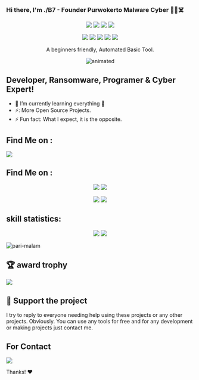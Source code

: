 ### Hi there, I'm ./B7 - Founder Purwokerto Malware Cyber 👋😈☠️
</p>
<p align="center">
  <img src="https://img.shields.io/badge/Author-./B7 Black Seven-cyan?style=flat-square">
  <img src="https://img.shields.io/badge/Open%20Source-Encode-cyan?style=flat-square">
  <img src="https://img.shields.io/badge/MADE%20IN-PMC Eelam-green?colorA=%23ff0000&colorB=%23017e40&style=flat-square">
  <img src="https://img.shields.io/badge/Written%20In-Bash-cyan?style=flat-square">
<p align="center">
  <img src="https://img.shields.io/badge/Ruby-ability-cyan?style=flat-square">
  <img src="https://img.shields.io/badge/Python-ability-cyan?style=flat-square">
  <img src="https://img.shields.io/badge/JavaScript-ability-cyan?style=flat-square">
  <img src="https://img.shields.io/badge/HTML-ability-cyan?style=flat-square">
  <img src="https://img.shields.io/badge/CSS-ability-cyan?style=flat-square">
</p>

<p align="center">A beginners friendly, Automated Basic Tool.</p>
<p align="center"><img src="https://media.giphy.com/media/3oEjHQxSq1ZSBXZgeQ/giphy.gif" alt="animated" /></p>

## Developer, Ransomware, Programer & Cyber Expert!
- 🌱 I’m currently learning everything 🤣
- ⚡: More Open Source Projects.
- ⚡ Fun fact: What I expect, it is the opposite.

## Find Me on :
<p align="left">
  <a href="https://github.com/PMC-Cyber" target="_blank"><img src="https://img.shields.io/badge/Github-PMC MALWARE CYBER-green?style=for-the-badge&logo=github"></a>
</p>

## Find Me on :
<p align="center">
  <a href="https://www.instagram.com/aprizal_febrian" target="_blank"><img src="https://img.shields.io/badge/Instagram-PMC MALWARE CYBER-red?style=for-the-badge&logo=instagram"></a>
  <a href="https://chat.whatsapp.com/GSXO5n4K3NAKvmccNzNe3l" target="_blank"><img src="https://img.shields.io/badge/WhatsApp-Grup PMC MALWARE CYBER-red?style=for-the-badge&logo=whatsapp"></a>
  
</p>
<p align="center">
  <a href="https://t.me/purwokerto_malware_cyber" target="_blank"><img src="https://img.shields.io/badge/telegram-Grup PMC MALWARE CYBER-red?style=for-the-badge&logo=telegram"></a>
  <a href="https://www.youtube.com/@from-system-comunity" target="_blank"><img src="https://img.shields.io/badge/YouTube-PMC MALWARE CYBER-red?style=for-the-badge&logo=youtube"></a>

  </br>
  
## skill statistics:
<p align="center">
<img src = "https://github-readme-stats.vercel.app/api?username=PMC-Cyber&&show_icons=true&title_color=ffffff&icon_color=bb2acf&text_color=daf7dc&bg_color=151515">
<img src = "https://github-readme-stats.vercel.app/api/top-langs/?username=PMC-Cyber&langs_count=8&theme=blue-green">
<p align="left"> <img src="https://komarev.com/ghpvc/?username=PMC-Cyber&label=Profile%20views&color=0e75b6&style=flat" alt="pari-malam" /> </p>

## 🏆 award trophy
![](https://github-profile-trophy.vercel.app/?username=PMC-Cyber&theme=discord&no-frame=false&no-bg=false&margin-w=4)

## :sparkling_heart: Support the project

I try to reply to everyone needing help using these projects or any other projects. Obviously. 
You can use any tools for free and for any development or making projects just contact me.

## For Contact

</p>
<p align="left">
  <a href="mailto:aprineads@gmail.com" target="_blank"><img src="https://img.shields.io/badge/Gmail-my contact -red?style=for-the-badge&logo=gmail"></a>


Thanks! :heart:
